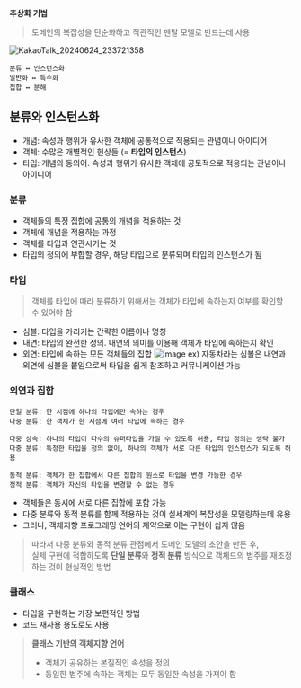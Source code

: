 **추상화 기법**

> 도메인의 복잡성을 단순화하고 직관적인 멘탈 모델로 만드는데 사용

![KakaoTalk_20240624_233721358](https://github.com/EunseJang/the-essence-of-object-orientation-readers/assets/113760409/16dde891-4ecc-4deb-ae35-103bfae5d772)
```
분류 ↔ 인스턴스화
일반화 ↔ 특수화
집합 ↔ 분해
```

## 분류와 인스턴스화
- 개념: 속성과 행위가 유사한 객체에 공통적으로 적용되는 관념이나 아이디어
- 객체: 수많은 개별적인 현상들 (= **타입의 인스턴스**)
- 타입: 개념의 동의어. 속성과 행위가 유사한 객체에 공토적으로 적용되는 관념이나 아이디어

### 분류
- 객체들의 특정 집합에 공통의 개념을 적용하는 것
- 객체에 개념을 적용하는 과정
- 객체를 타입과 연관시키는 것
- 타입의 정의에 부합할 경우, 해당 타입으로 분류되며 타입의 인스턴스가 됨

### 타입
> 객체를 타입에 따라 분류하기 위해서는 객체가 타입에 속하는지 여부를 확인할 수 있어야 함
- 심볼: 타입을 가리키는 간략한 이름이나 명칭
- 내연: 타입의 완전한 정의. 내연의 의미를 이용해 객체가 타입에 속하는지 확인
- 외연: 타입에 속하는 모든 객체들의 집합
![image](https://github.com/EunseJang/the-essence-of-object-orientation-readers/assets/113760409/a29557e5-9fae-4b91-b7e1-c930f85e0ac1)
ex) 자동차라는 심볼은 내연과 외연에 심볼을 붙임으로써 타입을 쉽게 참조하고 커뮤니케이션 가능

### 외연과 집합
```
단일 분류: 한 시점에 하나의 타입에만 속하는 경우
다중 분류: 한 객체가 한 시점에 여러 타입에 속하는 경우
```
```
다중 상속: 하나의 타입이 다수의 슈퍼타입을 가질 수 있도록 허용, 타입 정의는 생략 불가
다중 분류: 특정한 타입을 정의 없이, 하나의 객체가 서로 다른 타입의 인스턴스가 되도록 허용
```
```
동적 분류: 객체가 한 집합에서 다른 집합의 원소로 타입을 변경 가능한 경우
정적 분류: 객체가 자신의 타입을 변경할 수 없는 경우
```
- 객체들은 동시에 서로 다른 집합에 포함 가능
- 다중 분류와 동적 분류를 함께 적용하는 것이 실세계의 복잡성을 모델링하는데 유용
- 그러나, 객체지향 프로그래밍 언어의 제약으로 이는 구현이 쉽지 않음
> 따라서 다중 분류와 동적 분류 관점에서 도메인 모델의 초안을 만든 후, </br>
> 실제 구현에 적합하도록 **단일 분류**와 **정적 분류** 방식으로 객체드의 범주를 재조정하는 것이 현실적인 방법

### 클래스
- 타입을 구현하는 가장 보편적인 방법
- 코드 재사용 용도로도 사용
>**클래스 기반의 객체지향 언어**
>- 객체가 공유하는 본질적인 속성을 정의
>- 동일한 범주에 속하는 객체는 모두 동일한 속성을 가져야 함
